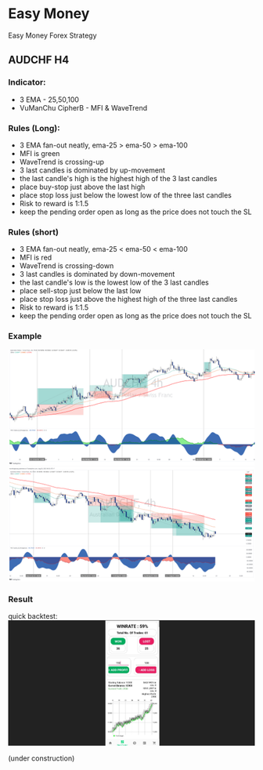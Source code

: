 # Easy Money
Easy Money Forex Strategy

## AUDCHF H4
### Indicator:
- 3 EMA - 25,50,100
- VuManChu CipherB - MFI & WaveTrend

### Rules (Long):
- 3 EMA fan-out neatly, ema-25 > ema-50 > ema-100
- MFI is green
- WaveTrend is crossing-up
- 3 last candles is dominated by up-movement
- the last candle's high is the highest high of the 3 last candles
- place buy-stop just above the last high
- place stop loss just below the lowest low of the three last candles
- Risk to reward is 1:1.5
- keep the pending order open as long as the price does not touch the SL

### Rules (short)
- 3 EMA fan-out neatly, ema-25 < ema-50 < ema-100
- MFI is red
- WaveTrend is crossing-down
- 3 last candles is dominated by down-movement
- the last candle's low is the lowest low of the 3 last candles
- place sell-stop just below the last low
- place stop loss just above the highest high of the three last candles
- Risk to reward is 1:1.5
- keep the pending order open as long as the price does not touch the SL

### Example
![](./AUDCHF_H4_buy.png)
![](./AUDCHF_H4.png)

### Result
quick backtest:
![](./result_AUDCHF_H4.png)

(under construction)